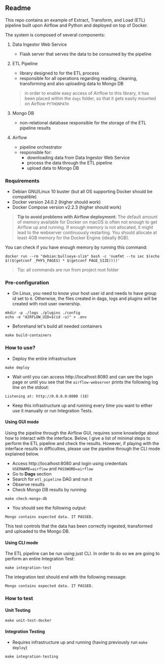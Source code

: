## Readme

This repo contains an example of Extract, Transform, and Load (ETL)
pipeline built upon Airflow and Python and deployed on top of Docker.

The system is composed of several components:

1. Data Ingestor Web Service
   
   - Flask server that serves the data to be consumed by the pipeline

2. ETL Pipeline

   - library designed to for the ETL process
   - responsible for all operations regarding reading, cleaning, transforming
     and also uploading data to Mongo DB

   > in order to enable easy access of Airflow to this library, it has been placed
   > within the `dags` folder, so that it gets easily mounted on Airflow `PYTHONPATH`

3. Mongo DB

   - non-relational database responsible for the storage of the ETL pipeline results

4. Airflow

   - pipeline orchestrator
   - responsible for: 
     - downloading data from Data Ingestor Web Service
     - process the data through the ETL pipeline
     - upload data to Mongo DB
     

### Requirements

- Debian GNU/Linux 10 buster (but all OS supporting Docker should be compatible)
- Docker version 24.0.2 (higher should work)
- Docker Compose version v2.2.3 (higher should work)

> **Tip to avoid problems with Airflow deployment**: The default amount of memory available 
> for Docker on macOS is often not enough to get Airflow up and running. If 
> enough memory is not allocated, it might lead to the webserver continuously 
> restarting. You should allocate at least 4GB memory for the Docker Engine (ideally 8GB).

You can check if you have enough memory by running this command:

```shell
docker run --rm "debian:bullseye-slim" bash -c 'numfmt --to iec $(echo $(($(getconf _PHYS_PAGES) * $(getconf PAGE_SIZE))))'
```

> Tip: all commands are run from project root folder

### Pre-configuration

- On Linux, you need to know your host user id and needs to have 
group id set to `0`. Otherwise, the files created in dags, logs and plugins 
will be created with root user ownership.

```shell
mkdir -p ./logs ./plugins ./config
echo -e "AIRFLOW_UID=$(id -u)" > .env
```

- Beforehand let's build all needed containers

```shell
make build-containers
```

### How to use?

- Deploy the entire infrastructure

```shell
make deploy
```

- Wait until you can access http://localhost:8080 and can see the login page
  or until you see that the `airflow-webserver` prints the following log line 
  on the stdout:

```shell
Listening at: http://0.0.0.0:8080 (18)
```

- Keep this infrastructure up and running every time you want to either
  use it manually or run Integration Tests.

#### Using GUI mode

Using the pipeline through the Airflow GUI, requires some knowledge about
how to interact with the interface. Below, I give a list of minimal steps
to perform the ETL pipeline and check the results. However, if playing with 
the interface results in difficulties, please use the pipeline through the 
CLI mode explained below.

- Access http://localhost:8080 and login using credentials `USERNAME=airflow` 
  and `PASSWORD=airflow`
- Go to **Dags** section
- Search for `etl_pipeline` DAG and run it
- Observe results
- Check Mongo DB results by running:

```shell
make check-mongo-db
```

- You should see the following output:

```shell
Mongo contains expected data. IT PASSED.
```

This test controls that the data has been correctly ingested, transformed
and uploaded to the Mongo DB.

#### Using CLI mode

The ETL pipeline can be run using just CLI. In order to do so we are going 
to perform an entire Integration Test:

```shell
make integration-test
```

The integration test should end with the following message:

```shell
Mongo contains expected data. IT PASSED.
```

### How to test

#### Unit Testing

```shell
make unit-test-docker
```

#### Integration Testing

- Requires infrastructure up and running (having previously run `make deploy`)

```shell
make integration-testing
```